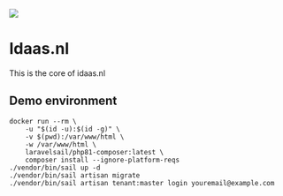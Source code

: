 ![](https://github.com/arietimmerman/idaas.nl/workflows/CI/badge.svg)

# Idaas.nl

This is the core of idaas.nl
## Demo environment

~~~
docker run --rm \
    -u "$(id -u):$(id -g)" \
    -v $(pwd):/var/www/html \
    -w /var/www/html \
    laravelsail/php81-composer:latest \
    composer install --ignore-platform-reqs
./vendor/bin/sail up -d
./vendor/bin/sail artisan migrate
./vendor/bin/sail artisan tenant:master login youremail@example.com
~~~
